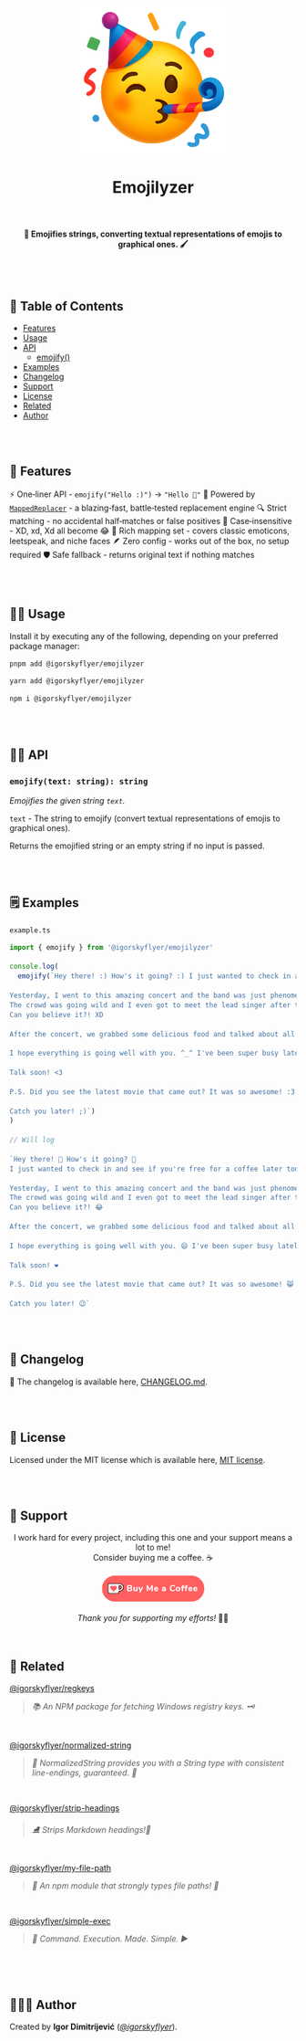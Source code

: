 <div align="center">
  <img src="https://raw.githubusercontent.com/igorskyflyer/npm-emojilyzer/main/media/emojilyzer.png" alt="Icon of Emojilyzer" width="256" height="256">
  <h1>Emojilyzer</h1>
</div>

<br>

<h4 align="center">
  💬 Emojifies strings, converting textual representations of emojis to graphical ones. 🖌️
</h4>

<br>
<br>

## 📃 Table of Contents

- [Features](#-features)
- [Usage](#-usage)
- [API](#-api)
  - [emojify()](#emojifytext-string-string)
- [Examples](#️-examples)
- [Changelog](#-changelog)
- [Support](#-support)
- [License](#-license)
- [Related](#-related)
- [Author](#-author)

<br>
<br>

## 🤖 Features

⚡ One‑liner API - `emojify("Hello :)")` → `"Hello 🙂"`
🧠 Powered by [`MappedReplacer`](https://www.npmjs.com/package/@igorskyflyer/mapped-replacer) - a blazing‑fast, battle‑tested replacement engine
🔍 Strict matching - no accidental half‑matches or false positives
🔡 Case‑insensitive - XD, xd, Xd all become 😂
🎨 Rich mapping set - covers classic emoticons, leetspeak, and niche faces
🪶 Zero config - works out of the box, no setup required
🛡 Safe fallback - returns original text if nothing matches

<br>
<br>

## 🕵🏼 Usage

Install it by executing any of the following, depending on your preferred package manager:

```bash
pnpm add @igorskyflyer/emojilyzer
```

```bash
yarn add @igorskyflyer/emojilyzer
```

```bash
npm i @igorskyflyer/emojilyzer
```

<br>
<br>

## 🤹🏼 API

### `emojify(text: string): string`

*Emojifies the given string `text`.*  

`text` - The string to emojify (convert textual representations of emojis to graphical ones).  

Returns the emojified string or an empty string if no input is passed.

<br>
<br>

## 🗒️ Examples

`example.ts`
```ts
import { emojify } from '@igorskyflyer/emojilyzer'

console.log(
  emojify(`Hey there! :) How's it going? :) I just wanted to check in and see if you're free for a coffee later today. I've got some exciting news to share!

Yesterday, I went to this amazing concert and the band was just phenomenal!
The crowd was going wild and I even got to meet the lead singer after the show!
Can you believe it?! XD

After the concert, we grabbed some delicious food and talked about all sorts of things. It was such a great night. :) Anyway, let me know if you're up for coffee! ;)

I hope everything is going well with you. ^_^ I've been super busy lately, but it's all good!

Talk soon! <3

P.S. Did you see the latest movie that came out? It was so awesome! :3 I was on the edge of my seat the whole time.

Catch you later! ;)`)
)

// Will log

`Hey there! 🙂 How's it going? 🙂
I just wanted to check in and see if you're free for a coffee later today. I've got some exciting news to share!

Yesterday, I went to this amazing concert and the band was just phenomenal!
The crowd was going wild and I even got to meet the lead singer after the show!
Can you believe it?! 😂

After the concert, we grabbed some delicious food and talked about all sorts of things. It was such a great night. 🙂 Anyway, let me know if you're up for coffee! 😉

I hope everything is going well with you. 😄 I've been super busy lately, but it's all good!

Talk soon! ❤️

P.S. Did you see the latest movie that came out? It was so awesome! 😸 I was on the edge of my seat the whole time.

Catch you later! 😉`
```

<br>
<br>

## 📝 Changelog

📑 The changelog is available here, [CHANGELOG.md](https://github.com/igorskyflyer/npm-emojilyzer/blob/main/CHANGELOG.md).

<br>
<br>

## 🪪 License

Licensed under the MIT license which is available here, [MIT license](https://github.com/igorskyflyer/npm-emojilyzer/blob/main/LICENSE).

<br>
<br>

## 💖 Support

<div align="center">
  I work hard for every project, including this one and your support means a lot to me!
  <br>
  Consider buying me a coffee. ☕
  <br>
  <br>
  <a href="https://ko-fi.com/igorskyflyer" target="_blank"><img src="https://raw.githubusercontent.com/igorskyflyer/igorskyflyer/main/assets/ko-fi.png" alt="Donate to igorskyflyer" width="180" height="46"></a>
  <br>
  <br>
  <em>Thank you for supporting my efforts!</em> 🙏😊
</div>

<br>
<br>

## 🧬 Related

[@igorskyflyer/regkeys](https://www.npmjs.com/package/@igorskyflyer/regkeys)

> _📚 An NPM package for fetching Windows registry keys. 🗝_

<br>

[@igorskyflyer/normalized-string](https://www.npmjs.com/package/@igorskyflyer/normalized-string)

> _💊 NormalizedString provides you with a String type with consistent line-endings, guaranteed. 📮_

<br>

[@igorskyflyer/strip-headings](https://www.npmjs.com/package/@igorskyflyer/strip-headings)

> _⛸ Strips Markdown headings!🏹_

<br>

[@igorskyflyer/my-file-path](https://www.npmjs.com/package/@igorskyflyer/my-file-path)

> _🌟 An npm module that strongly types file paths! 🥊_

<br>

[@igorskyflyer/simple-exec](https://www.npmjs.com/package/@igorskyflyer/simple-exec)

> _🕺 Command. Execution. Made. Simple. ▶_

<br>
<br>
<br>

## 👨🏻‍💻 Author
Created by **Igor Dimitrijević** ([*@igorskyflyer*](https://github.com/igorskyflyer/)).
